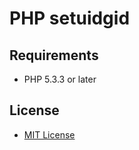 PHP setuidgid
=============

Requirements
------------

- PHP 5.3.3 or later

License
-------

- [MIT License](http://www.opensource.org/licenses/mit-license.php)
